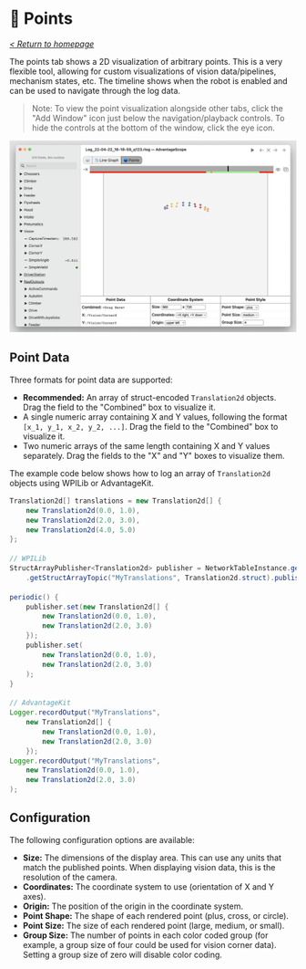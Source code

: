 # 🔵 Points

_[< Return to homepage](/docs/INDEX.md)_

The points tab shows a 2D visualization of arbitrary points. This is a very flexible tool, allowing for custom visualizations of vision data/pipelines, mechanism states, etc. The timeline shows when the robot is enabled and can be used to navigate through the log data.

> Note: To view the point visualization alongside other tabs, click the "Add Window" icon just below the navigation/playback controls. To hide the controls at the bottom of the window, click the eye icon.

![Point tab example](/docs/resources/points/points-1.png)

## Point Data

Three formats for point data are supported:

- **Recommended:** An array of struct-encoded `Translation2d` objects. Drag the field to the "Combined" box to visualize it.
- A single numeric array containing X and Y values, following the format `[x_1, y_1, x_2, y_2, ...]`. Drag the field to the "Combined" box to visualize it.
- Two numeric arrays of the same length containing X and Y values separately. Drag the fields to the "X" and "Y" boxes to visualize them.

The example code below shows how to log an array of `Translation2d` objects using WPILib or AdvantageKit.

```java
Translation2d[] translations = new Translation2d[] {
    new Translation2d(0.0, 1.0),
    new Translation2d(2.0, 3.0),
    new Translation2d(4.0, 5.0)
};

// WPILib
StructArrayPublisher<Translation2d> publisher = NetworkTableInstance.getDefault()
    .getStructArrayTopic("MyTranslations", Translation2d.struct).publish();

periodic() {
    publisher.set(new Translation2d[] {
        new Translation2d(0.0, 1.0),
        new Translation2d(2.0, 3.0)
    });
    publisher.set(
        new Translation2d(0.0, 1.0),
        new Translation2d(2.0, 3.0)
    );
}

// AdvantageKit
Logger.recordOutput("MyTranslations",
    new Translation2d[] {
        new Translation2d(0.0, 1.0),
        new Translation2d(2.0, 3.0)
    });
Logger.recordOutput("MyTranslations",
    new Translation2d(0.0, 1.0),
    new Translation2d(2.0, 3.0)
);
```

## Configuration

The following configuration options are available:

- **Size:** The dimensions of the display area. This can use any units that match the published points. When displaying vision data, this is the resolution of the camera.
- **Coordinates:** The coordinate system to use (orientation of X and Y axes).
- **Origin:** The position of the origin in the coordinate system.
- **Point Shape:** The shape of each rendered point (plus, cross, or circle).
- **Point Size:** The size of each rendered point (large, medium, or small).
- **Group Size:** The number of points in each color coded group (for example, a group size of four could be used for vision corner data). Setting a group size of zero will disable color coding.
